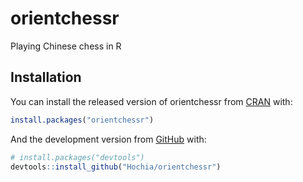 
# orientchessr

<!-- badges: start -->

<!-- badges: end -->

Playing Chinese chess in R

## Installation

You can install the released version of orientchessr from
[CRAN](https://CRAN.R-project.org) with:

``` r
install.packages("orientchessr")
```

And the development version from [GitHub](https://github.com/) with:

``` r
# install.packages("devtools")
devtools::install_github("Hochia/orientchessr")
```
